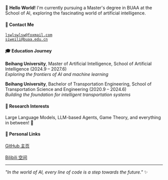 🚀 **Hello World!** I'm currently pursuing a Master's degree in BUAA at the School of AI, exploring the fascinating world of artificial intelligence.

#### 📧 **Contact Me**  

<code>lswlswlsw@foxmail.com</code>  
<code>siweili@buaa.edu.cn</code>

#### 🎓 **Education Journey**  

**Beihang University**, Master of Artificial Intelligence, School of Artificial Intelligence (2024.9 – 2027.6)  
*Exploring the frontiers of AI and machine learning*

**Beihang University**, Bachelor of Transportation Engineering, School of Transportation Science and Engineering (2020.9 – 2024.6)   
*Building the foundation for intelligent transportation systems*

#### 🔬 **Research Interests**  

Large Language Models, LLM-based Agents, Game Theory, and everything in between! 🤖

#### 🌟 **Personal Links**

[GitHub 主页](https://github.com/lixiaoshuai1113)<br><br>
[Bilibili 空间](https://space.bilibili.com/176404587?spm_id_from=333.1007.0.0)

---

*"In the world of AI, every line of code is a step towards the future."* ✨
